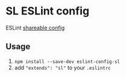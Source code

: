 # SL ESLint config #

ESLint [shareable config](http://eslint.org/docs/developer-guide/shareable-configs.html)

## Usage

1. `npm install --save-dev eslint-config-sl`
2. add `"extends": "sl"` to your `.eslintrc`